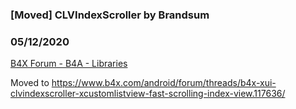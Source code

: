### [Moved] CLVIndexScroller by Brandsum
### 05/12/2020
[B4X Forum - B4A - Libraries](https://www.b4x.com/android/forum/threads/107183/)

Moved to <https://www.b4x.com/android/forum/threads/b4x-xui-clvindexscroller-xcustomlistview-fast-scrolling-index-view.117636/>